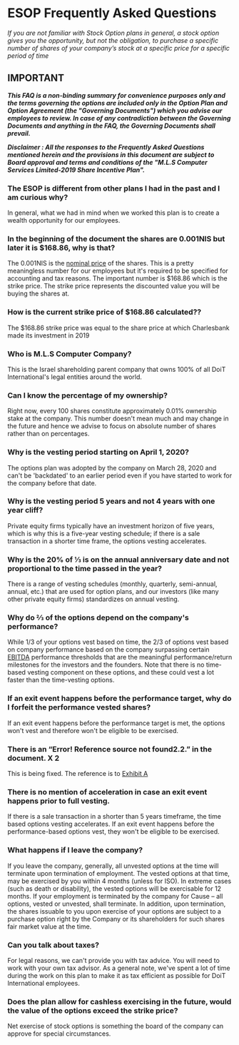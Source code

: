 # ESOP Frequently Asked Questions

*If you are not familiar with Stock Option plans in general, a stock option gives you the opportunity, but not the obligation, to purchase a specific number of shares of your company’s stock at a specific price for a specific period of time*

## IMPORTANT
***This FAQ is a non-binding summary for convenience purposes only and the terms governing the options are included only in the Option Plan and Option Agreement (the "Governing Documents") which you advise our employees to review. In case of any contradiction between the Governing Documents and anything in the FAQ, the Governing Documents shall prevail.***

***Disclaimer :  All the responses to the Frequently Asked Questions mentioned herein and the provisions in this document  are subject to Board approval and terms and conditions of the "M.L.S Computer Services Limited-2019 Share Incentive Plan".***


### The ESOP is different from other plans I had in the past and I am curious why?
In general, what we had in mind when we worked this plan is to create a wealth opportunity for our employees.

### In the beginning of the document the shares are 0.001NIS but later it is $168.86, why is that?
The 0.001NIS is the [nominal price](https://www.quora.com/How-do-you-calculate-the-nominal-value-of-a-share) of the shares. This is a pretty meaningless number for our employees but it's required to be specified for accounting and tax reasons. The important number is $168.86 which is the strike price. The strike price represents the discounted value you will be buying the shares at.

### How is the current strike price of $168.86 calculated??
The $168.86 strike price was equal to the share price at which Charlesbank made its investment in 2019

### Who is M.L.S Computer Company?
This is the Israel shareholding parent company that owns 100% of all DoiT International's legal entities around the world.

### Can I know the percentage of my ownership?
Right now, every 100 shares constitute approximately 0.01% ownership stake at the company. This number doesn't mean much and may change in the future and hence we advise to focus on absolute number of shares rather than on percentages.

### Why is the vesting period starting on April 1, 2020?
The options plan was adopted by the company on March 28, 2020 and can't be 'backdated' to an earlier period even if you have started to work for the company before that date.

### Why is the vesting period 5 years and not 4 years with one year cliff?
Private equity firms typically have an investment horizon of five years, which is why this is a five-year vesting schedule; if there is a sale transaction in a shorter time frame, the options vesting accelerates.

### Why is the 20% of ⅓ is on the annual anniversary date and not proportional to the time passed in the year?
There is a range of vesting schedules (monthly, quarterly, semi-annual, annual, etc.) that are used for option plans, and our investors (like many other private equity firms) standardizes on annual vesting.

### Why do ⅔ of the options depend on the company's performance?
While 1/3 of your options vest based on time, the 2/3 of options vest based on company performance based on the company surpassing certain [EBITDA](https://en.wikipedia.org/wiki/Earnings_before_interest,_taxes,_depreciation,_and_amortization) performance thresholds that are the meaningful performance/return milestones for the investors and the founders.  Note that there is no time-based vesting component on these options, and these could vest a lot faster than the time-vesting options.

### If an exit event happens before the performance target, why do I forfeit the performance vested shares?
If an exit event happens before the performance target is met, the options won't vest and therefore won't be eligible to be exercised.

### There is an “Error! Reference source not found2.2.” in the document. X 2
This is being fixed. The reference is to [Exhibit A](https://l.doit-intl.com/option-plan)

### There is no mention of acceleration in case an exit event happens prior to full vesting.
If there is a sale transaction in a shorter than 5 years timeframe, the time based options vesting accelerates. If an exit event happens before the performance-based options vest, they won't be eligible to be exercised.

### What happens if I leave the company?
If you leave the company, generally, all unvested options at the time will terminate upon termination of employment. The vested options at that time, may be exercised by you within 4 months (unless for ISO). In extreme cases (such as death or disability), the vested options will be exercisable for 12 months. If your employment is terminated by the company for Cause – all options, vested or unvested, shall terminate. In addition, upon termination, the shares issuable to you upon exercise of your options are subject to a purchase option right by the Company or its shareholders for such shares fair market value at the time.

### Can you talk about taxes?
For legal reasons, we can't provide you with tax advice. You will need to work with your own tax advisor. As a general note, we've spent a lot of time during the work on this plan to make it as tax efficient as possible for DoiT International employees.

### Does the plan allow for cashless exercising in the future, would the value of the options exceed the strike price?
Net exercise of stock options is something the board of the company can approve for special circumstances.
